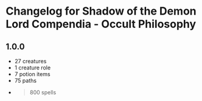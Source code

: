 # Changelog for Shadow of the Demon Lord Compendia - Occult Philosophy

## 1.0.0

- 27 creatures
- 1 creature role
- 7 potion items
- 75 paths
- >800 spells
